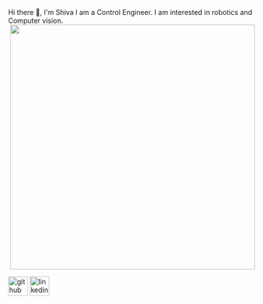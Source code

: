 <div style="text-align: left">
   Hi there 👋, I'm Shiva
   I am a Control Engineer. I am interested in robotics and Computer vision.
</div>

<div id="header" align="right">
  <img src="https://media.giphy.com/media/hpXdHPfFI5wTABdDx9/giphy.gif" width="500"/>
</div>




[<img src='https://cdn.jsdelivr.net/npm/simple-icons@3.0.1/icons/github.svg' alt='github' height='40'>](https://github.com/shivahanifi)  [<img src='https://cdn.jsdelivr.net/npm/simple-icons@3.0.1/icons/linkedin.svg' alt='linkedin' height='40'>](https://www.linkedin.com/in/shivahanifi/)  


